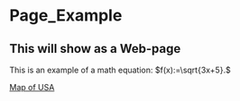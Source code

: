 # Page_Example

## This will show as a Web-page

This is an example of a math equation: $f(x):=\sqrt{3x+5}.$

[Map of USA](https://i.imgur.com/TUdIij1.jpg)
